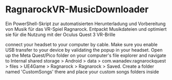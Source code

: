 # RagnarockVR-MusicDownloader
Ein PowerShell-Skript zur automatisierten Herunterladung und Vorbereitung von Musik für das VR-Spiel Ragnarock. Entpackt Musikdateien und optimiert sie für die Nutzung mit der Oculus Quest 3 VR-Brille

connect your headset to your computer by cable. Make sure you enable USB transfer to your device by validating the popup in your headset. Open up the Meta Quest/Pico folder on your computer's file explorer and navigate to Internal shared storage > Android > data > com.wanadev.ragnarockquest > files > UE4Game > Ragnarock > Ragnarock > Saved. Create a folder named 'CustomSongs' there and place your custom songs folders inside
